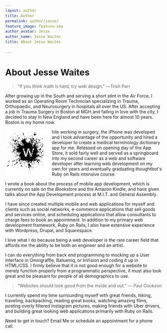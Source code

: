 ```yaml
---
layout: author
title: Author
permalink: author/jesse/
feature_image: feature-sea
author_avatar: Jesse
author_name: Jesse Waites
title: About Jesse Waites

---
```


# About Jesse Waites

> “If you think math is hard, try web design.” ―Trish Parr

After growing up in the South and serving a short stint in the Air Force, I worked as an Operating Room Technician specializing in Trauma, Orthopaedic, and Neurosurgery in hospitals all over the US. After accepting a job in Trauma Surgery in Boston at MGH and falling in love with the city, I decided to stay in New England and have been here for almost 10 years. Boston is my home now.

<img style="float:left" src="/img/W.jpg" />hile working in surgery, the iPhone was developed and I took advantage of the opportunity and hired a developer to create a medical terminology dictionary app for me. Released on opening day of the App Store, it sold fairly well and served as a springboard into my second career as a web and software developer after learning web development on my own for years and eventually graduating thoughtbot's Ruby on Rails intensive course.

I wrote a book about the process of mobile app development, which is currently on sale on the iBookstore and the Amazon Kindle, and have given talks about the App Development process at M.I.T. and General Assembly.

I have since created multiple mobile and web applications for myself and clients such as social networks, e-commerce applications that sell goods and services online, and scheduling applications that allow consultants to charge fees to book an appointment. In addition to my primary web development framework, Ruby on Rails, I also have extensive experience with Wordpress, Drupal, and Squarespace.

I love what I do because being a web developer is the rare career field that affords me the ability to be both an engineer and an artist.

I can do everything from back end programming to mocking up a User Interface in Omnigraffle, Balsamiq, or InVision and coding it up in HTML/CSS. I firmly believe that it is not good enough for a website to merely function properly from a programmatic perspective, it must also look great and be pleasant for people of all demographics to use.

> “Websites should look good from the inside and out.” ― Paul Cookson

I currently spend my time surrounding myself with great friends, hiking, traveling, backpacking, reading great books, watching amazing films, posting overly filtered Instagram pictures, making friends with Uber drivers, and building great looking web applications primarily with Ruby on Rails.

Need to get in touch? Email Me or schedule an appointment for a phone call.
